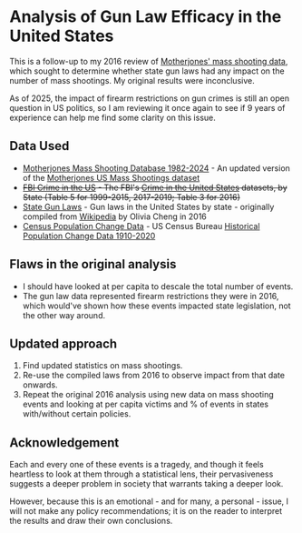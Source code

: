 # Analysis of Gun Law Efficacy in the United States

This is a follow-up to my 2016 review of [Motherjones' mass shooting data](https://github.com/whitgroves/motherjones-mass-shooting-analysis), which sought to determine whether state gun laws had any impact on the number of mass shootings. My original results were inconclusive.

As of 2025, the impact of firearm restrictions on gun crimes is still an open question in US politics, so I am reviewing it once again to see if 9 years of experience can help me find some clarity on this issue.

## Data Used
- [Motherjones Mass Shooting Database 1982-2024](./data/Motherjones%20Mass%20Shooting%20Database%201982-2024.csv) - An updated version of the [Motherjones US Mass Shootings dataset](https://www.motherjones.com/politics/2012/12/mass-shootings-mother-jones-full-data/)
- ~~[FBI Crime in the US](./data/fbi-crime-in-the-us/) - The FBI's [Crime in the United States](https://ucr.fbi.gov/crime-in-the-u.s) datasets, by State (Table 5 for 1999-2015, 2017-2019; Table 3 for 2016)~~
- [State Gun Laws](./data/state-gun-laws/) - Gun laws in the United States by state - originally compiled from [Wikipedia](https://en.wikipedia.org/wiki/Gun_laws_in_the_United_States_by_state) by Olivia Cheng in 2016
- [Census Population Change Data](./data/Census-Population-Change-Data-1910-2020.csv) - US Census Bureau [Historical Population Change Data 1910-2020](https://www.census.gov/data/tables/time-series/dec/popchange-data-text.html)

## Flaws in the original analysis
- I should have looked at per capita to descale the total number of events.
- The gun law data represented firearm restrictions they were in 2016, which would've shown how these events impacted state legislation, not the other way around.

## Updated approach
1. Find updated statistics on mass shootings.
2. Re-use the compiled laws from 2016 to observe impact from that date onwards.
3. Repeat the original 2016 analysis using new data on mass shooting events and looking at per capita victims and % of events in states with/without certain policies.

## Acknowledgement
Each and every one of these events is a tragedy, and though it feels heartless to look at them through a statistical lens, their pervasiveness suggests a deeper problem in society that warrants taking a deeper look.

However, because this is an emotional - and for many, a personal - issue, I will not make any policy recommendations; it is on the reader to interpret the results and draw their own conclusions.